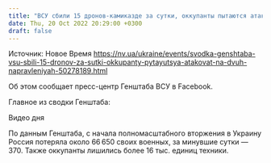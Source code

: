 ```yaml
---
title: "ВСУ сбили 15 дронов-камиказде за сутки, оккупанты пытаются атаковать на двух направлениях — Генштаб"
date: Thu, 20 Oct 2022 20:29:00 +0300
draft: false
---
```

Источник: Новое Время https://nv.ua/ukraine/events/svodka-genshtaba-vsu-sbili-15-dronov-za-sutki-okkupanty-pytayutsya-atakovat-na-dvuh-napravleniyah-50278189.html


Об этом сообщает пресс-центр Генштаба ВСУ в Facebook.

Главное из сводки Генштаба:

 Видео дня   

По данным Генштаба, с начала полномасштабного вторжения в Украину Россия потеряла около 66 650 своих военных, за минувшие сутки — 370. Также оккупанты лишились более 16 тыс. единиц техники.
